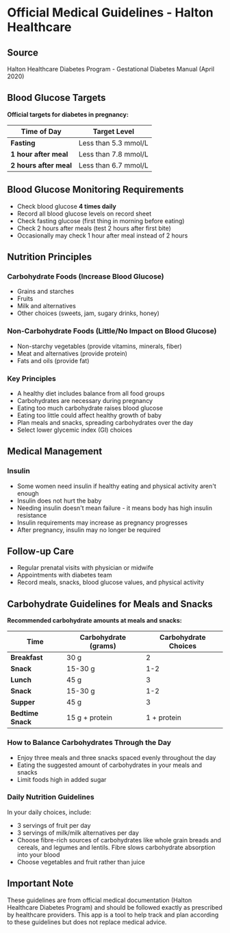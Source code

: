 # Official Medical Guidelines - Halton Healthcare

## Source
Halton Healthcare Diabetes Program - Gestational Diabetes Manual (April 2020)

## Blood Glucose Targets

**Official targets for diabetes in pregnancy:**

| Time of Day | Target Level |
|------------|--------------|
| **Fasting** | Less than 5.3 mmol/L |
| **1 hour after meal** | Less than 7.8 mmol/L |
| **2 hours after meal** | Less than 6.7 mmol/L |

## Blood Glucose Monitoring Requirements

- Check blood glucose **4 times daily**
- Record all blood glucose levels on record sheet
- Check fasting glucose (first thing in morning before eating)
- Check 2 hours after meals (test 2 hours after first bite)
- Occasionally may check 1 hour after meal instead of 2 hours

## Nutrition Principles

### Carbohydrate Foods (Increase Blood Glucose)
- Grains and starches
- Fruits
- Milk and alternatives
- Other choices (sweets, jam, sugary drinks, honey)

### Non-Carbohydrate Foods (Little/No Impact on Blood Glucose)
- Non-starchy vegetables (provide vitamins, minerals, fiber)
- Meat and alternatives (provide protein)
- Fats and oils (provide fat)

### Key Principles
- A healthy diet includes balance from all food groups
- Carbohydrates are necessary during pregnancy
- Eating too much carbohydrate raises blood glucose
- Eating too little could affect healthy growth of baby
- Plan meals and snacks, spreading carbohydrates over the day
- Select lower glycemic index (GI) choices

## Medical Management

### Insulin
- Some women need insulin if healthy eating and physical activity aren't enough
- Insulin does not hurt the baby
- Needing insulin doesn't mean failure - it means body has high insulin resistance
- Insulin requirements may increase as pregnancy progresses
- After pregnancy, insulin may no longer be required

## Follow-up Care
- Regular prenatal visits with physician or midwife
- Appointments with diabetes team
- Record meals, snacks, blood glucose values, and physical activity

## Carbohydrate Guidelines for Meals and Snacks

**Recommended carbohydrate amounts at meals and snacks:**

| Time | Carbohydrate (grams) | Carbohydrate Choices |
|------|---------------------|---------------------|
| **Breakfast** | 30 g | 2 |
| **Snack** | 15-30 g | 1-2 |
| **Lunch** | 45 g | 3 |
| **Snack** | 15-30 g | 1-2 |
| **Supper** | 45 g | 3 |
| **Bedtime Snack** | 15 g + protein | 1 + protein |

### How to Balance Carbohydrates Through the Day

- Enjoy three meals and three snacks spaced evenly throughout the day
- Eating the suggested amount of carbohydrates in your meals and snacks
- Limit foods high in added sugar

### Daily Nutrition Guidelines

In your daily choices, include:
- 3 servings of fruit per day
- 3 servings of milk/milk alternatives per day
- Choose fibre-rich sources of carbohydrates like whole grain breads and cereals, and legumes and lentils. Fibre slows carbohydrate absorption into your blood
- Choose vegetables and fruit rather than juice

## Important Note
These guidelines are from official medical documentation (Halton Healthcare Diabetes Program) and should be followed exactly as prescribed by healthcare providers. This app is a tool to help track and plan according to these guidelines but does not replace medical advice.
